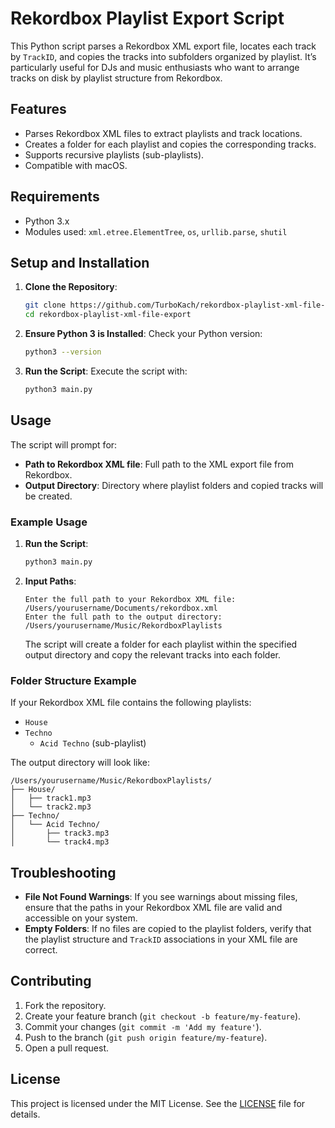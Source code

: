 # Rekordbox Playlist Export Script

This Python script parses a Rekordbox XML export file, locates each track by `TrackID`, and copies the tracks into subfolders organized by playlist. It’s particularly useful for DJs and music enthusiasts who want to arrange tracks on disk by playlist structure from Rekordbox.

## Features
- Parses Rekordbox XML files to extract playlists and track locations.
- Creates a folder for each playlist and copies the corresponding tracks.
- Supports recursive playlists (sub-playlists).
- Compatible with macOS.

## Requirements
- Python 3.x
- Modules used: `xml.etree.ElementTree`, `os`, `urllib.parse`, `shutil`

## Setup and Installation

1. **Clone the Repository**:
   ```bash
   git clone https://github.com/TurboKach/rekordbox-playlist-xml-file-export.git
   cd rekordbox-playlist-xml-file-export
   ```

2. **Ensure Python 3 is Installed**:
   Check your Python version:
   ```bash
   python3 --version
   ```

3. **Run the Script**:
   Execute the script with:
   ```bash
   python3 main.py
   ```

## Usage

The script will prompt for:
- **Path to Rekordbox XML file**: Full path to the XML export file from Rekordbox.
- **Output Directory**: Directory where playlist folders and copied tracks will be created.

### Example Usage

1. **Run the Script**:
   ```bash
   python3 main.py
   ```

2. **Input Paths**:
   ```
   Enter the full path to your Rekordbox XML file: /Users/yourusername/Documents/rekordbox.xml
   Enter the full path to the output directory: /Users/yourusername/Music/RekordboxPlaylists
   ```

   The script will create a folder for each playlist within the specified output directory and copy the relevant tracks into each folder.

### Folder Structure Example

If your Rekordbox XML file contains the following playlists:

- `House`
- `Techno`
  - `Acid Techno` (sub-playlist)

The output directory will look like:

```
/Users/yourusername/Music/RekordboxPlaylists/
├── House/
│   ├── track1.mp3
│   └── track2.mp3
├── Techno/
│   └── Acid Techno/
│       ├── track3.mp3
│       └── track4.mp3
```

## Troubleshooting

- **File Not Found Warnings**: If you see warnings about missing files, ensure that the paths in your Rekordbox XML file are valid and accessible on your system.
- **Empty Folders**: If no files are copied to the playlist folders, verify that the playlist structure and `TrackID` associations in your XML file are correct.

## Contributing

1. Fork the repository.
2. Create your feature branch (`git checkout -b feature/my-feature`).
3. Commit your changes (`git commit -m 'Add my feature'`).
4. Push to the branch (`git push origin feature/my-feature`).
5. Open a pull request.

## License

This project is licensed under the MIT License. See the [LICENSE](LICENSE) file for details.
